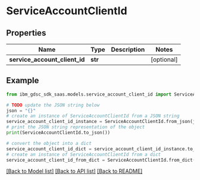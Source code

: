 # ServiceAccountClientId


## Properties

Name | Type | Description | Notes
------------ | ------------- | ------------- | -------------
**service_account_client_id** | **str** |  | [optional] 

## Example

```python
from ibm_gdsc_sdk_saas.models.service_account_client_id import ServiceAccountClientId

# TODO update the JSON string below
json = "{}"
# create an instance of ServiceAccountClientId from a JSON string
service_account_client_id_instance = ServiceAccountClientId.from_json(json)
# print the JSON string representation of the object
print(ServiceAccountClientId.to_json())

# convert the object into a dict
service_account_client_id_dict = service_account_client_id_instance.to_dict()
# create an instance of ServiceAccountClientId from a dict
service_account_client_id_from_dict = ServiceAccountClientId.from_dict(service_account_client_id_dict)
```
[[Back to Model list]](../README.md#documentation-for-models) [[Back to API list]](../README.md#documentation-for-api-endpoints) [[Back to README]](../README.md)


